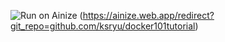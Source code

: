 ![Run on Ainize](https://ainize.ai/static/images/run_on_ainize_button.svg)
(https://ainize.web.app/redirect?git_repo=github.com/ksryu/docker101tutorial)
